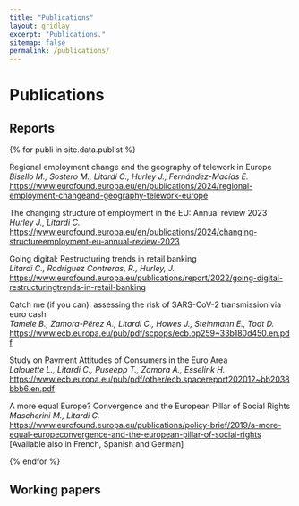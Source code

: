 ```yaml
---
title: "Publications"
layout: gridlay
excerpt: "Publications."
sitemap: false
permalink: /publications/
---
```



# Publications

## Reports
{% for publi in site.data.publist %}

  Regional employment change and the geography of telework in Europe <br />
  <em>Bisello M., Sostero M., Litardi C., Hurley J., Fernández-Macías E.</em><br />
  <a href="https://www.eurofound.europa.eu/en/publications/2024/regional-employment-changeand-geography-telework-europe">https://www.eurofound.europa.eu/en/publications/2024/regional-employment-changeand-geography-telework-europe</a>

  The changing structure of employment in the EU: Annual review 2023 <br />
  <em>Hurley J., Litardi C.</em><br />
  <a href="https://www.eurofound.europa.eu/en/publications/2024/changing-structureemployment-eu-annual-review-2023">https://www.eurofound.europa.eu/en/publications/2024/changing-structureemployment-eu-annual-review-2023</a>

  Going digital: Restructuring trends in retail banking <br />
  <em>Litardi C., Rodriguez Contreras, R., Hurley, J.</em><br />
  <a href="https://www.eurofound.europa.eu/publications/report/2022/going-digital-restructuringtrends-in-retail-banking">https://www.eurofound.europa.eu/publications/report/2022/going-digital-restructuringtrends-in-retail-banking</a>

  Catch me (if you can): assessing the risk of SARS-CoV-2 transmission via euro cash <br />
  <em>Tamele B., Zamora-Pérez A., Litardi C., Howes J., Steinmann E., Todt D.</em><br />
  <a href="https://www.ecb.europa.eu/pub/pdf/scpops/ecb.op259~33b180d450.en.pdf">https://www.ecb.europa.eu/pub/pdf/scpops/ecb.op259~33b180d450.en.pdf</a>

  Study on Payment Attitudes of Consumers in the Euro Area <br />
  <em>Lalouette L., Litardi C., Puseepp T., Zamora A., Esselink H.</em><br />
  <a href="https://www.ecb.europa.eu/pub/pdf/other/ecb.spacereport202012~bb2038bbb6.en.pdf">https://www.ecb.europa.eu/pub/pdf/other/ecb.spacereport202012~bb2038bbb6.en.pdf</a>

  A more equal Europe? Convergence and the European Pillar of Social Rights <br />
  <em>Mascherini M., Litardi C.</em><br />
  <a href="https://www.eurofound.europa.eu/publications/policy-brief/2019/a-more-equal-europeconvergence-and-the-european-pillar-of-social-rights">https://www.eurofound.europa.eu/publications/policy-brief/2019/a-more-equal-europeconvergence-and-the-european-pillar-of-social-rights</a> [Available also in French, Spanish and German]

{% endfor %}

## Working papers


